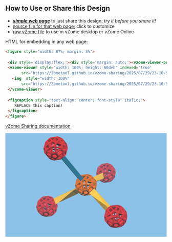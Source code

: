 
## How to Use or Share this Design

 - [***simple web page***](<https://Zometool.github.io/vzome-sharing/2025/07/29/23-10-57-BIO_21_DNA_PO4i3/>) to just share this design; *try it before you share it!*
 - [source file for that web page](<https://github.com/Zometool/vzome-sharing/edit/main/2025/07/29/23-10-57-BIO_21_DNA_PO4i3/index.md>); click to customize
 - [raw vZome file](<https://raw.githubusercontent.com/Zometool/vzome-sharing/main/2025/07/29/23-10-57-BIO_21_DNA_PO4i3/BIO_21_DNA_PO4i3.vZome>) to use in vZome desktop or vZome Online
 
 HTML for embedding in any web page:
 ```html
<figure style="width: 87%; margin: 5%">
  
  <div style='display:flex;'><div style='margin: auto;'><vzome-viewer-previous load-camera='true' label='prev step'></vzome-viewer-previous><vzome-viewer-next load-camera='true' label='next step'></vzome-viewer-next></div></div>
  <vzome-viewer style="width: 100%; height: 60dvh" indexed='true'
        src="https://Zometool.github.io/vzome-sharing/2025/07/29/23-10-57-BIO_21_DNA_PO4i3/BIO_21_DNA_PO4i3.vZome" >
    <img  style="width: 100%"
        src="https://Zometool.github.io/vzome-sharing/2025/07/29/23-10-57-BIO_21_DNA_PO4i3/BIO_21_DNA_PO4i3.png" >
  </vzome-viewer>

  <figcaption style="text-align: center; font-style: italic;">
     REPLACE this caption!
  </figcaption>
</figure>

 ```

[vZome Sharing documentation](https://vzome.github.io/vzome/sharing.html#how-it-works)

![Image](<BIO_21_DNA_PO4i3.png>)

